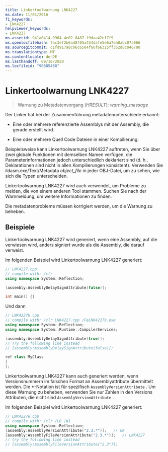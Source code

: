 ```yaml
---
title: Linkertoolwarnung LNK4227
ms.date: 11/04/2016
f1_keywords:
- LNK4227
helpviewer_keywords:
- LNK4227
ms.assetid: 941a0414-9964-4e02-8487-f9daa42ef7f9
ms.openlocfilehash: 7ac3ef2b6ad8f05a454dafe5e6a7ea0abc07a066
ms.sourcegitcommit: c1fd917a8c06c6504f66f66315ff352d0c046700
ms.translationtype: MT
ms.contentlocale: de-DE
ms.lasthandoff: 09/16/2020
ms.locfileid: "90685488"
---
```

# <a name="linker-tools-warning-lnk4227"></a>Linkertoolwarnung LNK4227

> Warnung zu Metadatenvorgang (*HRESULT*): *warning_message*

Der Linker hat bei der Zusammenführung metadatenunterschiede erkannt:

- Eine oder mehrere referenzierte Assemblys mit der Assembly, die gerade erstellt wird.

- Eine oder mehrere Quell Code Dateien in einer Kompilierung.

Beispielsweise kann Linkertoolwarnung LNK4227 auftreten, wenn Sie über zwei globale Funktionen mit demselben Namen verfügen, die Parameterinformationen jedoch unterschiedlich deklariert sind (d. h., Deklarationen sind nicht in allen Kompilierungen konsistent). Verwenden Sie ildasm.exe/Text/Metadata *object_file* in jeder OBJ-Datei, um zu sehen, wie sich die Typen unterscheiden.

Linkertoolwarnung LNK4227 wird auch verwendet, um Probleme zu melden, die von einem anderen Tool stammen. Suchen Sie nach der Warnmeldung, um weitere Informationen zu finden.

Die metadatenprobleme müssen korrigiert werden, um die Warnung zu beheben.

## <a name="examples"></a>Beispiele

Linkertoolwarnung LNK4227 wird generiert, wenn eine Assembly, auf die verwiesen wird, anders signiert wurde als die Assembly, die darauf verweist.

Im folgenden Beispiel wird Linkertoolwarnung LNK4227 generiert:

```cpp
// LNK4227.cpp
// compile with: /clr
using namespace System::Reflection;

[assembly:AssemblyDelaySignAttribute(false)];

int main() {}
```

Und dann

```cpp
// LNK4227b.cpp
// compile with: /clr LNK4227.cpp /FeLNK4227b.exe
using namespace System::Reflection;
using namespace System::Runtime::CompilerServices;

[assembly:AssemblyDelaySignAttribute(true)];
// Try the following line instead
// [assembly:AssemblyDelaySignAttribute(false)];

ref class MyClass
{
};
```

Linkertoolwarnung LNK4227 kann auch generiert werden, wenn Versionsnummern im falschen Format an Assemblyattribute übermittelt werden.  Die *-Notation ist für spezifisch `AssemblyVersionAttribute` .  Um diese Warnung zu beheben, verwenden Sie nur Zahlen in den Versions Attributen, die nicht sind `AssemblyVersionAttribute` .

Im folgenden Beispiel wird Linkertoolwarnung LNK4227 generiert:

```cpp
// LNK4227e.cpp
// compile with: /clr /LD /W1
using namespace System::Reflection;
[assembly:AssemblyVersionAttribute("2.3.*")];   // OK
[assembly:AssemblyFileVersionAttribute("2.3.*")];   // LNK4227
// try the following line instead
// [assembly:AssemblyFileVersionAttribute("2.3")];
```
